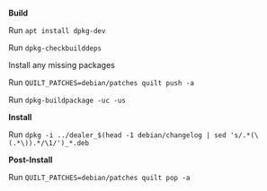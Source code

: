 **Build**

Run `apt install dpkg-dev`

Run `dpkg-checkbuilddeps`

Install any missing packages

Run `QUILT_PATCHES=debian/patches quilt push -a`

Run `dpkg-buildpackage -uc -us`

**Install**

Run `dpkg -i ../dealer_$(head -1 debian/changelog | sed 's/.*(\(.*\)).*/\1/')_*.deb`

**Post-Install**

Run `QUILT_PATCHES=debian/patches quilt pop -a`
